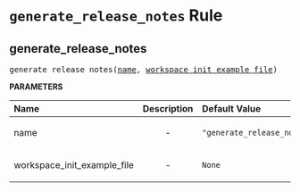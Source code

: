 <!-- Generated with Stardoc, Do Not Edit! -->
# `generate_release_notes` Rule


<a id="#generate_release_notes"></a>

## generate_release_notes

<pre>
generate_release_notes(<a href="#generate_release_notes-name">name</a>, <a href="#generate_release_notes-workspace_init_example_file">workspace_init_example_file</a>)
</pre>



**PARAMETERS**


| Name  | Description | Default Value |
| :------------- | :------------- | :------------- |
| <a id="generate_release_notes-name"></a>name |  <p align="center"> - </p>   |  <code>"generate_release_notes"</code> |
| <a id="generate_release_notes-workspace_init_example_file"></a>workspace_init_example_file |  <p align="center"> - </p>   |  <code>None</code> |



